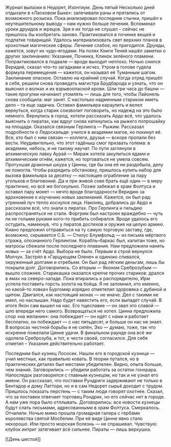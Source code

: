
Журнал вылазки в Недорет, Изонтиум. День пятый
Несколько дней отдыхали в «Ласковом Быке»: залечивали раны и прятались от возможного розыска. Пока анализировал последние стычки, пришёл к неутешительному выводу – нам нужно больше лечения. Вспоминал уроки друидов и жрецов. Зря я их тогда не слушал – сейчас не пришлось бы изобретать заново. Практиковался в починке вещей и подлатке товарищей. Удалось материализовать свет верхних планов в крохотные магические сферы. Лечение слабое, но пригодится. Друиды, кажется, зовут их чудо–ягодами. На полях Книги Теней нашёл заметки о других заклинаниях: Указание, Починка, Клинок зелёного пламени. Попрактиковался в подвале — вроде выходит неплохо.
Ночью снился Веридий, сказал что–то загадками и исчез. Утром в голове гудела формула перемещения — кажется, он называл её Туманным шагом. Заклинание опасное. Оставлю на крайний случай.
Когда отряд пришёл в себя, решили снова проведать магистра Брудбарода и узнать, что он выяснил о волках и их взрывоопасной крови. Шли три часа до башни — такие прогулки начинают утомлять — лишь для того, чтобы Лайонель снова сообщила: маг занят. С настолько надменным стариком иметь дело – та еще задачка. Оставил фамильяра караулить и велел вернуться, когда старик соизволит поговорить, но надежд на это было немного.
Вернулись в город, хотели рассказать Ардо всё, что удалось выяснить о пиратах, как вдруг снова наткнулись на рыжего попрошайку на площади. Оказался связным Герлинга — Рыжим. Рассказал подробности о Ледоскальде: учился в академии магов, но покинул её. Все, кто был с ним связан — коллеги, друзья — вскоре пропали без вести. Неудивительно, что этот гадёныш смог призвать голема: в академии, небось, и не такому научат.
По пути заглянули в алхимическую лавку Аурай — Мираж хотела закупиться ядами и алхимическим огнём, кажется, но торговаться не умела совсем. Протухшая драконья шкура у Цинны, где бы она её ни раздобыла, делу не помогла. Чтобы разрядить обстановку, пришлось купить набор для вызова фамильяра за десятку — настоящее ограбление за пару угольков и благовоний. Да и при живой сове брать ещё один — в меру практично, но всё же богохульно.
Позже забежал в храм Фолтуса и оставил пару монет — нечто вроде благодарности Веридию за вдохновение к изучению новых заклинаний. Кажется, он был рад: утренний луч тепло коснулся лица.
Наконец, добрались до Ардо и рассказали всё, что знали о пиратах. Про Герлинга и гильдию распространяться не стали. Форгрим был настроен враждебно — чуть ли не голыми руками кого–то прибить собирался. Вроде удалось его остудить, намекнув, что у пиратов доспехов и оружия на целую армию. Киано предложил отправиться на ту самую торговую заставу, где, возможно, скрывается С.Б. — Стилус Блумфольд — из письма мёртвого стража, опознанного Герлингом.
Корабль–баркас был, капитан тоже, но матросы сбежали после последнего плавания. Нам предложили нанять новых — за счёт Ардо. Выбора не было.
Первым в строй вернулся Молчун. Застрял в «Гарцующем Олене» и одиноко спивался, окруженный долгами и отребьем. Он был рад лёгким деньгам, лишь бы покрыли долг. Договорились.
Со вторым — Яконом Среброзубым — вышло сложнее. Старикашка оказался крепче прочих стариков: дрался в ямах на северо–западе. Пока втирались к распорядителю, Ирм успела поставить горсть золота на бойца. Я не запомнил, кто именно, но какой–то ловкач Бургомир изрядно отметелил здоровяка с дубиной и щитом. Двигался, как настоящий монах — не иначе. Дел с такими не имел, но наслышан. Надо будет навестить его, если выпадет случай. В итоге Якон сам вышел на нас. Его тщеславие — он звал это славой — шло впереди него самого. Возвращаться не хотел. Цинна предложила спор «на желание»: она побеждает — он идёт с нами и работает бесплатно, он побеждает — с нас пятьдесят, и больше он нас не знает. В вопросах честной борьбы я не силён, Эхо — думаю, тоже, так что искренне пожелали Цинне удачи. В финальном раунде она всё же одолела Среброзуба, и тот, к чести своей, согласился. Для себя отметил – Указание действительно работает.
 
Последним был кузнец Лососек. Нашли его в городской кузнице — учил местных, как правильно ковать. В теории путался, но в практических деталях был местами убедителен. Видно, опыта больше, чем знаний. Заговорились — убедили работать за остаток гонорара.
Напоследок разговорился с главным кузнецом, но так и не узнал его имени. Он рассказал, что поставки Рундриги задерживают не только в Бентадор и дому Латтори, но и в сам Недорет сырьё доходит с трудом. Пришлось показать перстень — с таким люди говорят охотнее. Сказал, что за поставки отвечает торговец Рондрик, но его сейчас нет в городе. А нам уже пора было отплывать. Договорились: все новости кузнецы будут слать письмами, адресованными в храм Фолтуса.
Смеркалось. Отчалили. Ночью мимо прошла громадная галера с гербами королевства святой Мосбелии. При её виде Цинне явно стало нехорошо. Или просто морская болезнь — не спрашивал.
Чувствую: клубок интриг затягивает всё сильнее. Пираты — лишь верхушка.

[[День шестой]]